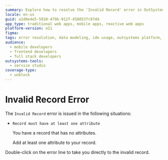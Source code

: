 ```yaml
---
summary: Explore how to resolve the 'Invalid Record' error in OutSystems 11 (O11) when a record lacks attributes.
locale: en-us
guid: a1d0e4e5-5910-479b-912f-4580537c97d4
app_type: traditional web apps, mobile apps, reactive web apps
platform-version: o11
figma:
tags: error resolution, data modeling, ide usage, outsystems platform, troubleshooting
audience:
  - mobile developers
  - frontend developers
  - full stack developers
outsystems-tools:
  - service studio
coverage-type:
  - unblock
---
```


# Invalid Record Error 

The `Invalid Record` error is issued in the following situations:

* `Record must have at least one attribute`
  
    You have a record that has no attributes.

    Add at least one attribute to your record.

Double-click on the error line to take you directly to the invalid record.
